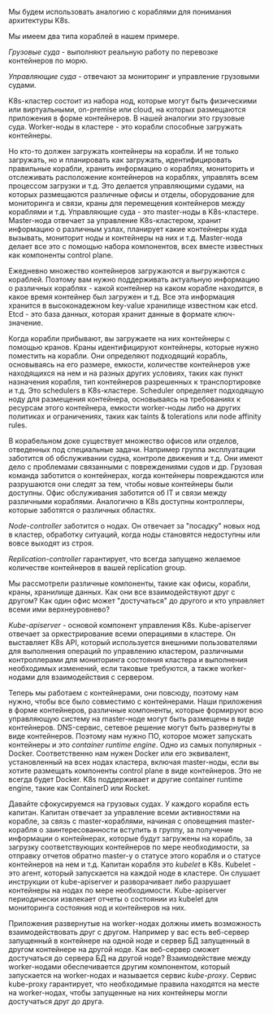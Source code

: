 Мы будем использовать аналогию с кораблями для понимания архитектуры K8s.

Мы имеем два типа кораблей в нашем примере.

*Грузовые суда* - выполняют реальную работу по перевозке контейнеров по морю.

*Управляющие суда* - отвечают за мониторинг и управление грузовыми судами.

K8s-кластер состоит из набора нод, которые могут быть физическими или виртуальными, on-premise или cloud, на которых размещаются приложения в форме контейнеров. В нашей аналогии это грузовые суда. Worker-ноды в кластере - это корабли способные загружать контейнеры.

Но кто-то должен загружать контейнеры на корабли. И не только загружать, но и планировать как загружать, идентифицировать правильные корабли, хранить информацию о кораблях, мониторить и отслеживать расположение контейнеров на кораблях, управлять всем процессом загрузки и т.д. Это делается управляющими судами, на которых размещаются различные офисы и отделы, оборудование для мониторинга и связи, краны для перемещения контейнеров между кораблями и т.д. Управляющие суда - это master-ноды в K8s-кластере. Master-нода отвечает за управление K8s-кластером, хранит информацию о различным узлах, планирует какие контейнеры куда вызывать, мониторит ноды и контейнеры на них и т.д. Master-нода делает все это с помощью набора компонентов, всех вместе известных как компоненты control plane.

Ежедневно множество контейнеров загружаются и выгружаются с кораблей. Поэтому вам нужно поддерживать актуальную информацию о различных кораблях - какой контейнер на каком корабле находится, в какое время контейнер был загружен и т.д. Все эта информация хранится в высоконадежном key-value хранилище известном как etcd. Etcd - это база данных, которая хранит данные в формате ключ-значение.

Когда корабли прибывают, вы загружаете на них контейнеры с помощью кранов. Краны идентифицируют контейнеры, которые нужно поместить на корабли. Они определяют подходящий корабль, основываясь на его размере, емкости, количестве контейнеров уже находящихся на нем и на разных других условиях, таких как пункт назначения корабля, тип контейнеров разрешенных к транспортировке и т.д. Это schedulers в K8s-кластере. Scheduler определяет подходящую ноду для размещения контейнера, основываясь на требованиях к ресурсам этого контейнера, емкости worker-ноды либо на других политиках и ограничениях, таких как taints & tolerations или node affinity rules.

В корабельном доке существует множество офисов или отделов, отведенных под специальные задачи. Например группа эксплуатации заботится об обслуживании судна, контроле движения и т.д. Они имеют дело с проблемами связанными с повреждениями судов и др. Грузовая команда заботится о контейнерах, когда контейнеры повреждаются или разрушаются они следят за тем, чтобы новые контейнеры были доступны. Офис обслуживания заботится об IT и связи между различными кораблями. Аналогично в K8s доступны контроллеры, которые заботятся о различных областях.

*Node-controller* заботится о нодах. Он отвечает за "посадку" новых нод в кластер, обработку ситуаций, когда ноды становятся недоступны или вовсе выходят из строя.

*Replication-controller* гарантирует, что всегда запущено желаемое количестве контейнеров в вашей replication group.

Мы рассмотрели различные компоненты, такие как офисы, корабли, краны, хранилище данных. Как они все взаимодействуют друг с другом? Как один офис может "достучаться" до другого и кто управляет всеми ими верхнеуровнево?

*Kube-apiserver* - основой компонент управления K8s. Kube-apiserver отвечает за оркестрирование всеми операциями в кластере. Он выставляет K8s API, который используется внешними пользователями для выполнения операций по управлению кластером, различными контроллерами для мониторинга состояния кластера и выполнения необходимых изменений, если таковые требуются, а также worker-нодами для взаимодействия с сервером.

Теперь мы работаем с контейнерами, они повсюду, поэтому нам нужно, чтобы все было совместимо с контейнерами. Наши приложения в форме контейнеров, различные компоненты, которые формируют всю управляющую систему на master-ноде могут быть размещены в виде контейнеров. DNS-сервис, сетевое решение могут быть развернуты в виде контейнеров. Поэтому нам нужно ПО, которое может запускать контейнеры и это *container runtime engine*. Одно из самых популярных - Docker. Соответственно нам нужен Docker или его эквивалент, установленный на всех нодах кластера, включая master-ноды, если вы хотите размещать компоненты control plane в виде контейнеров. Это не всегда будет Docker. K8s поддерживает и другие container runtime engine, такие как ContainerD или Rocket.

Давайте сфокусируемся на грузовых судах. У каждого корабля есть капитан. Капитан отвечает за управление всеми активностями на корабле, за связь с master-кораблями, начиная с оповещения master-корабля о заинтересованности вступить в группу, за получение информации о контейнерах, которые будут загружены на корабль, за загрузку соответствующих контейнеров по мере необходимости, за отправку отчетов обратно master-у о статусе этого корабля и о статусе контейнеров на нем и т.д. Капитан корабля это *kubelet* в K8s. Kubelet - это агент, который запускается на каждой ноде в кластере. Он слушает инструкции от kube-apiserver и разворачивает либо разрушает контейнеры на нодах по мере необходимости. Kube-apiserver периодически извлекает отчеты о состоянии из kubelet для мониторинга состояния нод и контейнеров на них.

Приложения развернутые на worker-нодах должны иметь возможность взаимодействовать друг с другом. Например у вас есть веб-сервер запущенный в контейнере на одной ноде и сервер БД запущенный в другом контейнере на другой ноде. Как веб-сервер сможет достучаться до сервера БД на другой ноде? Взаимодействие между worker-нодами обеспечивается другим компонентом, который запускается на worker-нодах и называется сервис *kube-proxy*. Сервис kube-proxy гарантирует, что необходимые правила находятся на месте на worker-нодах, чтобы запущенные на них контейнеры могли достучаться друг до друга.